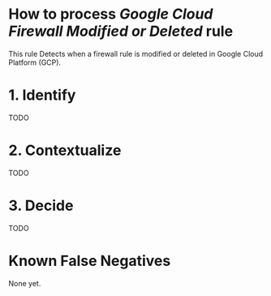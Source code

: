 # How to process *Google Cloud Firewall Modified or Deleted* rule
This rule Detects  when a firewall rule is modified or deleted in Google Cloud Platform (GCP).

# 1. Identify
TODO

# 2. Contextualize
TODO

# 3. Decide
TODO

# Known False Negatives
None yet.

